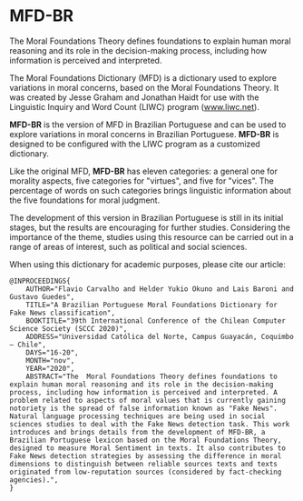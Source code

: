 # MFD-BR

The  Moral Foundations Theory defines foundations to explain human moral reasoning and its role in the decision-making process, including how information is perceived and interpreted.

The Moral Foundations Dictionary (MFD) is a dictionary used to explore variations in moral concerns, based on the Moral Foundations Theory. It was created by Jesse Graham and Jonathan Haidt for use with the Linguistic Inquiry and Word Count (LIWC) program (www.liwc.net).

**MFD-BR** is the version of MFD in Brazilian Portuguese and can be used to explore variations in moral concerns in Brazilian Portuguese. **MFD-BR** is designed to be configured with the LIWC program as a customized dictionary. 

Like the original MFD, **MFD-BR** has eleven categories: a general one for morality aspects, five categories for "virtues", and five for "vices". The percentage of words on such categories brings linguistic information about the five foundations for moral judgment.

The development of this version in Brazilian Portuguese is still in its initial stages, but the results are encouraging for further studies.
Considering the importance of the theme, studies using this resource can be carried out in a range of areas of interest, such as political and social sciences.

When using this dictionary for academic purposes, please cite our article:
```
@INPROCEEDINGS{
    AUTHOR="Flavio Carvalho and Helder Yukio Okuno and Lais Baroni and Gustavo Guedes",
    TITLE="A Brazilian Portuguese Moral Foundations Dictionary for Fake News classification",
    BOOKTITLE="39th International Conference of the Chilean Computer Science Society (SCCC 2020)",
    ADDRESS="Universidad Católica del Norte, Campus Guayacán, Coquimbo – Chile",
    DAYS="16-20",
    MONTH="nov",
    YEAR="2020",
    ABSTRACT="The  Moral Foundations Theory defines foundations to explain human moral reasoning and its role in the decision-making process, including how information is perceived and interpreted. A problem related to aspects of moral values that is currently gaining notoriety is the spread of false information known as "Fake News". Natural language processing techniques are being used in social sciences studies to deal with the Fake News detection task. This work introduces and brings details from the development of MFD-BR, a Brazilian Portuguese lexicon based on the Moral Foundations Theory, designed to measure Moral Sentiment in texts. It also contributes to Fake News detection strategies by assessing the difference in moral dimensions to distinguish between reliable sources texts and texts originated from low-reputation sources (considered by fact-checking agencies).", 
} 

```
